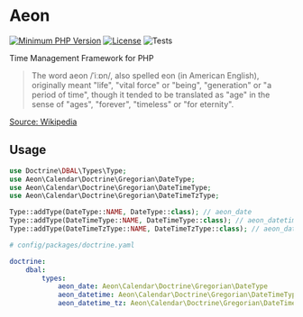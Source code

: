 # Aeon 

[![Minimum PHP Version](https://img.shields.io/badge/php-%3E%3D%207.4-8892BF.svg)](https://php.net/)
[![License](https://poser.pugx.org/aeon-php/calendar-doctrine/license)](//packagist.org/packages/aeon-php/calendar-doctrine)
![Tests](https://github.com/aeon-php/calendar-doctrine/workflows/Tests/badge.svg?branch=master)


Time Management Framework for PHP

> The word aeon /ˈiːɒn/, also spelled eon (in American English), originally meant "life", "vital force" or "being", 
> "generation" or "a period of time", though it tended to be translated as "age" in the sense of "ages", "forever", 
> "timeless" or "for eternity".

[Source: Wikipedia](https://en.wikipedia.org/wiki/Aeon)

## Usage

```php
use Doctrine\DBAL\Types\Type;
use Aeon\Calendar\Doctrine\Gregorian\DateType;
use Aeon\Calendar\Doctrine\Gregorian\DateTimeType;
use Aeon\Calendar\Doctrine\Gregorian\DateTimeTzType;

Type::addType(DateType::NAME, DateType::class); // aeon_date
Type::addType(DateTimeType::NAME, DateTimeType::class); // aeon_datetime
Type::addType(DateTimeTzType::NAME, DateTimeTzType::class); // aeon_datetime_tz
``` 

```yaml
# config/packages/doctrine.yaml

doctrine:
    dbal:
        types:
            aeon_date: Aeon\Calendar\Doctrine\Gregorian\DateType
            aeon_datetime: Aeon\Calendar\Doctrine\Gregorian\DateTimeType
            aeon_datetime_tz: Aeon\Calendar\Doctrine\Gregorian\DateTimeTzType
```
